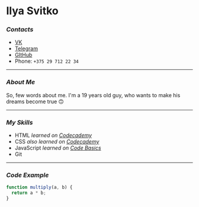 # Ilya Svitko


### _Contacts_
- [VK](https://vk.com/bestqwerty)
- [Telegram](https://t.me/iSvitka)
- [GItHub](https://github.com/iSvitka)
- Phone: `+375 29 712 22 34`
***


### _About Me_
So, few words about me. I'm a 19 years old guy, who wants to make his dreams become true 🙃
***


### _My Skills_
- HTML  _learned on [Codecademy](https://www.codecademy.com/?utm_sou)_
- CSS  _also learned on [Codecademy](https://www.codecademy.com/?utm_sou)_
- JavaScript  _learned on [Code Basics](https://ru.code-basics.com/)_
- Git 
***


### _Code Example_
```javascript
function multiply(a, b) {
  return a * b;
}
```

